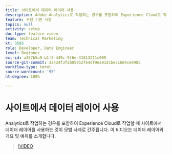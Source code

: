 ```yaml
---
title: 사이트에서 데이터 레이어 사용
description: Adobe Analytics로 작업하는 경우를 포함하여 Experience Cloud로 작업할 때 사이트에서 데이터 레이어를 사용하는 것이 모범 사례로 간주됩니다. 이 비디오는 데이터 레이어와 개요 및 예제를 소개합니다.
feature: 구현 기본 사항
topics: null
activity: setup
doc-type: feature video
team: Technical Marketing
kt: 3585
role: Developer, Data Engineer
level: Beginner
exl-id: a357b5a9-b1f3-449c-9f6e-31613211c009
source-git-commit: 32424f3f2b05952fe4df9ea91dcbe51684cee905
workflow-type: tm+mt
source-wordcount: '95'
ht-degree: 100%

---
```


# 사이트에서 데이터 레이어 사용

Analytics로 작업하는 경우를 포함하여 Experience Cloud로 작업할 때 사이트에서 데이터 레이어를 사용하는 것이 모범 사례로 간주됩니다. 이 비디오는 데이터 레이어와 개요 및 예제를 소개합니다.

>[!VIDEO](https://video.tv.adobe.com/v/28775/?quality=12)
